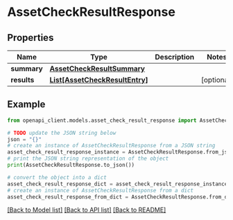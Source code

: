 # AssetCheckResultResponse


## Properties

Name | Type | Description | Notes
------------ | ------------- | ------------- | -------------
**summary** | [**AssetCheckResultSummary**](AssetCheckResultSummary.md) |  | 
**results** | [**List[AssetCheckResultEntry]**](AssetCheckResultEntry.md) |  | [optional] 

## Example

```python
from openapi_client.models.asset_check_result_response import AssetCheckResultResponse

# TODO update the JSON string below
json = "{}"
# create an instance of AssetCheckResultResponse from a JSON string
asset_check_result_response_instance = AssetCheckResultResponse.from_json(json)
# print the JSON string representation of the object
print(AssetCheckResultResponse.to_json())

# convert the object into a dict
asset_check_result_response_dict = asset_check_result_response_instance.to_dict()
# create an instance of AssetCheckResultResponse from a dict
asset_check_result_response_from_dict = AssetCheckResultResponse.from_dict(asset_check_result_response_dict)
```
[[Back to Model list]](../README.md#documentation-for-models) [[Back to API list]](../README.md#documentation-for-api-endpoints) [[Back to README]](../README.md)


